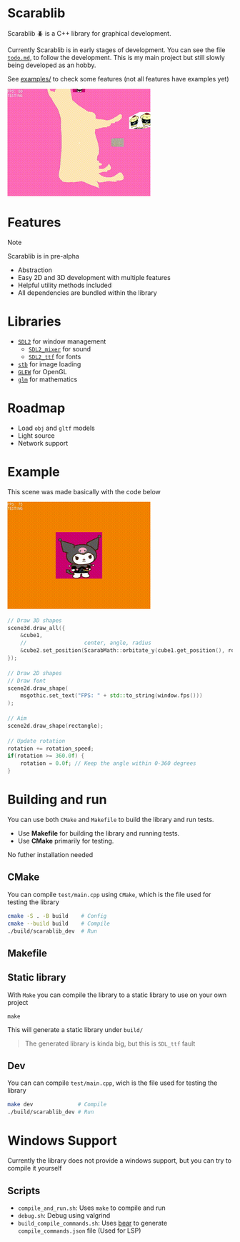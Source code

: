 # Scarablib
Scarablib 🪲 is a C++ library for graphical development.

Currently Scarablib is in early stages of development. You can see the file [`todo.md`](doc/todo.md), to follow the development. This is my main project but still slowly being developed as an hobby.

See [examples/](examples/) to check some features (not all features have examples yet)

![showcase](medias/showcase.gif)

# Features
> [!NOTE]
> Scarablib is in pre-alpha

- Abstraction
- Easy 2D and 3D development with multiple features
- Helpful utility methods included
- All dependencies are bundled within the library

# Libraries
- [`SDL2`](https://www.libsdl.org/) for window management
	+ [`SDL2_mixer`](https://www.libsdl.org/projects/mixer/) for sound
	+ [`SDL2_ttf`](https://wiki.libsdl.org/SDL2_ttf/FrontPage) for fonts
- [`stb`](https://github.com/nothings/stb/tree/master) for image loading
- [`GLEW`](https://glew.sourceforge.net/) for OpenGL
- [`glm`](https://github.com/g-truc/glm) for mathematics
<!-- - [`ENet`](https://github.com/zpl-c/enet) (fork) for networking -->

# Roadmap
- Load `obj` and `gltf` models
- Light source
- Network support

# Example
This scene was made basically with the code below

![example.gif](medias/example.gif)
```cpp
// Draw 3D shapes
scene3d.draw_all({
	&cube1,
	//                  center, angle, radius
	&cube2.set_position(ScarabMath::orbitate_y(cube1.get_position(), rotation, 2.0f))
});

// Draw 2D shapes
// Draw font
scene2d.draw_shape(
	msgothic.set_text("FPS: " + std::to_string(window.fps()))
);

// Aim
scene2d.draw_shape(rectangle);

// Update rotation
rotation += rotation_speed;
if(rotation >= 360.0f) {
	rotation = 0.0f; // Keep the angle within 0-360 degrees
}
```



# Building and run
You can use both `CMake` and `Makefile` to build the library and run tests.
- Use **Makefile** for building the library and running tests.
- Use **CMake** primarily for testing.

No futher installation needed

## CMake
You can compile `test/main.cpp` using `CMake`, which is the file used for testing the library
```sh
cmake -S . -B build    # Config
cmake --build build    # Compile
./build/scarablib_dev  # Run
```

## Makefile
## Static library
With `Make` you can compile the library to a static library to use on your own project
```
make
```

This will generate a static library under `build/`

>The generated library is kinda big, but this is `SDL_ttf` fault

## Dev
You can can compile `test/main.cpp`, wich is the file used for testing the library
```sh
make dev              # Compile
./build/scarablib_dev # Run
```

# Windows Support
Currently the library does not provide a windows support, but you can try to compile it yourself

## Scripts
- `compile_and_run.sh`: Uses `make` to compile and run
- `debug.sh`: Debug using valgrind
- `build_compile_commands.sh`: Uses [bear](https://github.com/rizsotto/Bear) to generate `compile_commands.json` file (Used for LSP)


<!-- # Inspirations -->
<!-- gunslinger -->
<!-- rayllib -->
